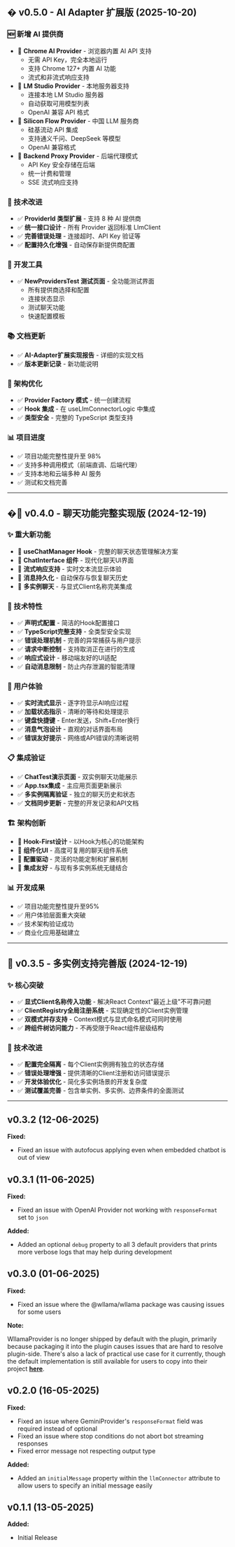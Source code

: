 ## � v0.5.0 - AI Adapter 扩展版 (2025-10-20)

### 🆕 新增 AI 提供商
- 🚀 **Chrome AI Provider** - 浏览器内置 AI API 支持
  - 无需 API Key，完全本地运行
  - 支持 Chrome 127+ 内置 AI 功能
  - 流式和非流式响应支持
- 🚀 **LM Studio Provider** - 本地服务器支持
  - 连接本地 LM Studio 服务器
  - 自动获取可用模型列表
  - OpenAI 兼容 API 格式
- 🚀 **Silicon Flow Provider** - 中国 LLM 服务商
  - 硅基流动 API 集成
  - 支持通义千问、DeepSeek 等模型
  - OpenAI 兼容格式
- 🚀 **Backend Proxy Provider** - 后端代理模式
  - API Key 安全存储在后端
  - 统一计费和管理
  - SSE 流式响应支持

### 🔧 技术改进
- ✅ **ProviderId 类型扩展** - 支持 8 种 AI 提供商
- ✅ **统一接口设计** - 所有 Provider 返回标准 LlmClient
- ✅ **完善错误处理** - 连接超时、API Key 验证等
- ✅ **配置持久化增强** - 自动保存新提供商配置

### 🧪 开发工具
- ✅ **NewProvidersTest 测试页面** - 全功能测试界面
  - 所有提供商选择和配置
  - 连接状态显示
  - 测试聊天功能
  - 快速配置模板

### 📚 文档更新
- ✅ **AI-Adapter扩展实现报告** - 详细的实现文档
- ✅ **版本更新记录** - 新功能说明

### 🎯 架构优化
- ✅ **Provider Factory 模式** - 统一创建流程
- ✅ **Hook 集成** - 在 useLlmConnectorLogic 中集成
- ✅ **类型安全** - 完整的 TypeScript 类型支持

### 📊 项目进度
- ✅ 项目功能完整性提升至 98%
- ✅ 支持多种调用模式（前端直调、后端代理）
- ✅ 支持本地和云端多种 AI 服务
- ✅ 测试和文档完善

---

## �🎉 v0.4.0 - 聊天功能完整实现版 (2024-12-19)

### ✨ 重大新功能
- 🚀 **useChatManager Hook** - 完整的聊天状态管理解决方案
- 🚀 **ChatInterface 组件** - 现代化聊天UI界面
- 🚀 **流式响应支持** - 实时文本流显示体验
- 🚀 **消息持久化** - 自动保存与恢复聊天历史
- 🚀 **多实例聊天** - 与显式Client名称完美集成

### 🔧 技术特性
- ✅ **声明式配置** - 简洁的Hook配置接口
- ✅ **TypeScript完整支持** - 全类型安全实现
- ✅ **错误处理机制** - 完善的异常捕获与用户提示
- ✅ **请求中断控制** - 支持取消正在进行的生成
- ✅ **响应式设计** - 移动端友好的UI适配
- ✅ **自动消息限制** - 防止内存泄漏的智能清理

### 🎨 用户体验
- ✅ **实时流式显示** - 逐字符显示AI响应过程
- ✅ **加载状态指示** - 清晰的等待和处理提示
- ✅ **键盘快捷键** - Enter发送，Shift+Enter换行
- ✅ **消息气泡设计** - 直观的对话界面布局
- ✅ **错误友好提示** - 网络或API错误的清晰说明

### 📋 集成验证
- ✅ **ChatTest演示页面** - 双实例聊天功能展示
- ✅ **App.tsx集成** - 主应用页面更新展示
- ✅ **多实例隔离验证** - 独立的聊天历史和状态
- ✅ **文档同步更新** - 完整的开发记录和API文档

### 🏗️ 架构创新
- 🎯 **Hook-First设计** - 以Hook为核心的功能架构
- 🎯 **组件化UI** - 高度可复用的聊天组件系统
- 🎯 **配置驱动** - 灵活的功能定制和扩展机制
- 🎯 **集成友好** - 与现有多实例系统无缝结合

### 📊 开发成果
- ✅ 项目功能完整性提升至95%
- ✅ 用户体验层面重大突破
- ✅ 技术架构验证成功
- ✅ 商业化应用基础建立

---

## 🚀 v0.3.5 - 多实例支持完善版 (2024-12-19)

### ✨ 核心突破
- ✅ **显式Client名称传入功能** - 解决React Context"最近上级"不可靠问题
- ✅ **ClientRegistry全局注册系统** - 实现确定性的Client实例管理
- ✅ **双模式并存支持** - Context模式与显式命名模式可同时使用
- ✅ **跨组件树访问能力** - 不再受限于React组件层级结构

### 🔧 技术改进
- ✅ **配置完全隔离** - 每个Client实例拥有独立的状态存储
- ✅ **错误处理增强** - 提供清晰的Client注册和访问错误提示  
- ✅ **开发体验优化** - 简化多实例场景的开发复杂度
- ✅ **测试覆盖完善** - 包含单实例、多实例、边界条件的全面测试

---

## v0.3.2 (12-06-2025)

**Fixed:**
- Fixed an issue with autofocus applying even when embedded chatbot is out of view

## v0.3.1 (11-06-2025)

**Fixed:**
- Fixed an issue with OpenAI Provider not working with `responseFormat` set to `json`

**Added:**
- Added an optional `debug` property to all 3 default providers that prints more verbose logs that may help during development

## v0.3.0 (01-06-2025)

**Fixed:**
- Fixed an issue where the @wllama/wllama package was causing issues for some users

**Note:**

WllamaProvider is no longer shipped by default with the plugin, primarily because packaging it into the plugin causes issues that are hard to resolve plugin-side. There's also a lack of practical use case for it currently, though the default implementation is still available for users to copy into their project [**here**](https://gist.github.com/tjtanjin/345fe484c6df26c8194381d2b177f66c).

## v0.2.0 (16-05-2025)

**Fixed:**
- Fixed an issue where GeminiProvider's `responseFormat` field was required instead of optional
- Fixed an issue where stop conditions do not abort bot streaming responses
- Fixed error message not respecting output type

**Added:**
- Added an `initialMessage` property within the `llmConnector` attribute to allow users to specify an initial message easily

## v0.1.1 (13-05-2025)

**Added:**
- Initial Release